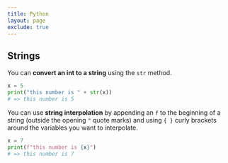 ```yaml
---
title: Python
layout: page
exclude: true
---
```


## Strings

You can **convert an int to a string** using the `str` method.
```py
x = 5
print("this number is " + str(x))
# => this number is 5
```

You can use **string interpolation** by appending an `f` to the beginning of a string (outside the opening `"` quote marks) and using `{ }` curly brackets around the variables you want to interpolate.
```py
x = 7
print(f"this number is {x}")
# => this number is 7
```
<!--stackedit_data:
eyJoaXN0b3J5IjpbMjgyMTEwOTQ3LDg1OTc1MjcsNjIwOTcyMz
E3XX0=
-->